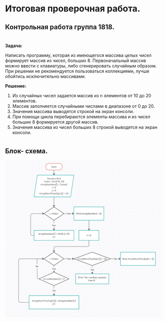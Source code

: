 # Итоговая проверочная работа.
## Контрольная работа группа 1818.
#
**Задача:** 

Написать программу, которая из имеющегося массива целых чисел формирует массив из чисел, больших 8. Первоначальный массив можно ввести с клавиатуры, либо сгенерировать случайным образом. При решении не рекомендуется пользоваться коллекциями, лучше обойтись исключительно массивами.

**Решение:**

1. Из случайных чисел задается массив из n элементов от 10 до 20 элементов.
2. Массив заполняется случайными числами в диапазоне от 0 до 20.
3. Значения массива выводятся строкой на экран консоли.
4. При помощи цикла перебираются элементы массива и из чисел больших 8 формируется другой массив.
5. Значения массива из чисел больших 8 строкой выводятся на экран консоли.
#
## Блок- схема. ##

![Блок-схема](dev2.JPG)